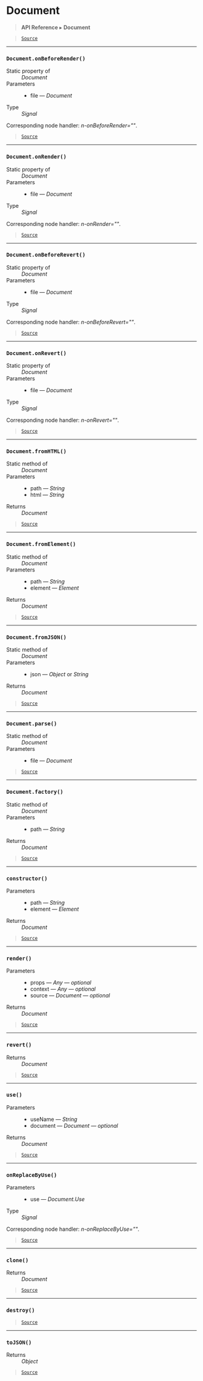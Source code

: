 # Document

> **API Reference** ▸ **Document**

<!-- toc -->

> [`Source`](https://github.com/Neft-io/neft/blob/9de3ee001d409ee01c55a275b4bdf841c24e3858/src/document/index.litcoffee)


* * * 

### `Document.onBeforeRender()`

<dl><dt>Static property of</dt><dd><i>Document</i></dd><dt>Parameters</dt><dd><ul><li>file — <i>Document</i></li></ul></dd><dt>Type</dt><dd><i>Signal</i></dd></dl>

Corresponding node handler: *n-onBeforeRender=""*.


> [`Source`](https://github.com/Neft-io/neft/blob/9de3ee001d409ee01c55a275b4bdf841c24e3858/src/document/index.litcoffee#signal-documentonbeforerenderdocument-file)


* * * 

### `Document.onRender()`

<dl><dt>Static property of</dt><dd><i>Document</i></dd><dt>Parameters</dt><dd><ul><li>file — <i>Document</i></li></ul></dd><dt>Type</dt><dd><i>Signal</i></dd></dl>

Corresponding node handler: *n-onRender=""*.


> [`Source`](https://github.com/Neft-io/neft/blob/9de3ee001d409ee01c55a275b4bdf841c24e3858/src/document/index.litcoffee#signal-documentonrenderdocument-file)


* * * 

### `Document.onBeforeRevert()`

<dl><dt>Static property of</dt><dd><i>Document</i></dd><dt>Parameters</dt><dd><ul><li>file — <i>Document</i></li></ul></dd><dt>Type</dt><dd><i>Signal</i></dd></dl>

Corresponding node handler: *n-onBeforeRevert=""*.


> [`Source`](https://github.com/Neft-io/neft/blob/9de3ee001d409ee01c55a275b4bdf841c24e3858/src/document/index.litcoffee#signal-documentonbeforerevertdocument-file)


* * * 

### `Document.onRevert()`

<dl><dt>Static property of</dt><dd><i>Document</i></dd><dt>Parameters</dt><dd><ul><li>file — <i>Document</i></li></ul></dd><dt>Type</dt><dd><i>Signal</i></dd></dl>

Corresponding node handler: *n-onRevert=""*.


> [`Source`](https://github.com/Neft-io/neft/blob/9de3ee001d409ee01c55a275b4bdf841c24e3858/src/document/index.litcoffee#signal-documentonrevertdocument-file)


* * * 

### `Document.fromHTML()`

<dl><dt>Static method of</dt><dd><i>Document</i></dd><dt>Parameters</dt><dd><ul><li>path — <i>String</i></li><li>html — <i>String</i></li></ul></dd><dt>Returns</dt><dd><i>Document</i></dd></dl>


> [`Source`](https://github.com/Neft-io/neft/blob/9de3ee001d409ee01c55a275b4bdf841c24e3858/src/document/index.litcoffee#document-documentfromhtmlstring-path-string-html)


* * * 

### `Document.fromElement()`

<dl><dt>Static method of</dt><dd><i>Document</i></dd><dt>Parameters</dt><dd><ul><li>path — <i>String</i></li><li>element — <i>Element</i></li></ul></dd><dt>Returns</dt><dd><i>Document</i></dd></dl>


> [`Source`](https://github.com/Neft-io/neft/blob/9de3ee001d409ee01c55a275b4bdf841c24e3858/src/document/index.litcoffee#document-documentfromelementstring-path-element-element)


* * * 

### `Document.fromJSON()`

<dl><dt>Static method of</dt><dd><i>Document</i></dd><dt>Parameters</dt><dd><ul><li>json — <i>Object</i> or <i>String</i></li></ul></dd><dt>Returns</dt><dd><i>Document</i></dd></dl>


> [`Source`](https://github.com/Neft-io/neft/blob/9de3ee001d409ee01c55a275b4bdf841c24e3858/src/document/index.litcoffee#document-documentfromjsonstringobject-json)


* * * 

### `Document.parse()`

<dl><dt>Static method of</dt><dd><i>Document</i></dd><dt>Parameters</dt><dd><ul><li>file — <i>Document</i></li></ul></dd></dl>


> [`Source`](https://github.com/Neft-io/neft/blob/9de3ee001d409ee01c55a275b4bdf841c24e3858/src/document/index.litcoffee#documentparsedocument-file)


* * * 

### `Document.factory()`

<dl><dt>Static method of</dt><dd><i>Document</i></dd><dt>Parameters</dt><dd><ul><li>path — <i>String</i></li></ul></dd><dt>Returns</dt><dd><i>Document</i></dd></dl>


> [`Source`](https://github.com/Neft-io/neft/blob/9de3ee001d409ee01c55a275b4bdf841c24e3858/src/document/index.litcoffee#document-documentfactorystring-path)


* * * 

### `constructor()`

<dl><dt>Parameters</dt><dd><ul><li>path — <i>String</i></li><li>element — <i>Element</i></li></ul></dd><dt>Returns</dt><dd><i>Document</i></dd></dl>


> [`Source`](https://github.com/Neft-io/neft/blob/9de3ee001d409ee01c55a275b4bdf841c24e3858/src/document/index.litcoffee#document-documentconstructorstring-path-element-element)


* * * 

### `render()`

<dl><dt>Parameters</dt><dd><ul><li>props — <i>Any</i> — <i>optional</i></li><li>context — <i>Any</i> — <i>optional</i></li><li>source — <i>Document</i> — <i>optional</i></li></ul></dd><dt>Returns</dt><dd><i>Document</i></dd></dl>


> [`Source`](https://github.com/Neft-io/neft/blob/9de3ee001d409ee01c55a275b4bdf841c24e3858/src/document/index.litcoffee#document-documentrenderany-props-any-context-document-source)


* * * 

### `revert()`

<dl><dt>Returns</dt><dd><i>Document</i></dd></dl>


> [`Source`](https://github.com/Neft-io/neft/blob/9de3ee001d409ee01c55a275b4bdf841c24e3858/src/document/index.litcoffee#document-documentrevert)


* * * 

### `use()`

<dl><dt>Parameters</dt><dd><ul><li>useName — <i>String</i></li><li>document — <i>Document</i> — <i>optional</i></li></ul></dd><dt>Returns</dt><dd><i>Document</i></dd></dl>


> [`Source`](https://github.com/Neft-io/neft/blob/9de3ee001d409ee01c55a275b4bdf841c24e3858/src/document/index.litcoffee#document-documentusestring-usename-document-document)


* * * 

### `onReplaceByUse()`

<dl><dt>Parameters</dt><dd><ul><li>use — <i>Document.Use</i></li></ul></dd><dt>Type</dt><dd><i>Signal</i></dd></dl>

Corresponding node handler: *n-onReplaceByUse=""*.


> [`Source`](https://github.com/Neft-io/neft/blob/9de3ee001d409ee01c55a275b4bdf841c24e3858/src/document/index.litcoffee#signal-documentonreplacebyusedocumentuse-use)


* * * 

### `clone()`

<dl><dt>Returns</dt><dd><i>Document</i></dd></dl>


> [`Source`](https://github.com/Neft-io/neft/blob/9de3ee001d409ee01c55a275b4bdf841c24e3858/src/document/index.litcoffee#document-documentclone)


* * * 

### `destroy()`

> [`Source`](https://github.com/Neft-io/neft/blob/9de3ee001d409ee01c55a275b4bdf841c24e3858/src/document/index.litcoffee#documentdestroy)


* * * 

### `toJSON()`

<dl><dt>Returns</dt><dd><i>Object</i></dd></dl>


> [`Source`](https://github.com/Neft-io/neft/blob/9de3ee001d409ee01c55a275b4bdf841c24e3858/src/document/index.litcoffee#object-documenttojson)

